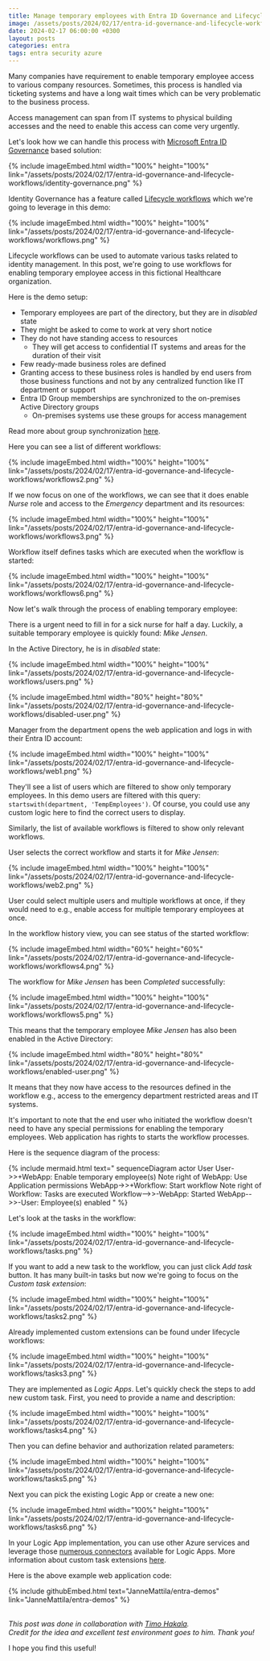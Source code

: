 ```yaml
---
title: Manage temporary employees with Entra ID Governance and Lifecycle workflows
image: /assets/posts/2024/02/17/entra-id-governance-and-lifecycle-workflows/workflows.png
date: 2024-02-17 06:00:00 +0300
layout: posts
categories: entra
tags: entra security azure
---
```

Many companies have requirement to enable temporary employee access to various company resources.
Sometimes, this process is handled via ticketing systems and have a long wait times
which can be very problematic to the business process.

Access management can span from IT systems to physical building accesses and
the need to enable this access can come very urgently.

Let's look how we can handle this process with
[Microsoft Entra ID Governance](https://learn.microsoft.com/en-us/entra/id-governance/identity-governance-overview)
based solution:

{% include imageEmbed.html width="100%" height="100%" link="/assets/posts/2024/02/17/entra-id-governance-and-lifecycle-workflows/identity-governance.png" %}

Identity Governance has a feature called
[Lifecycle workflows](https://learn.microsoft.com/en-us/entra/id-governance/what-are-lifecycle-workflows)
which we're going to leverage in this demo:

{% include imageEmbed.html width="100%" height="100%" link="/assets/posts/2024/02/17/entra-id-governance-and-lifecycle-workflows/workflows.png" %}

Lifecycle workflows can be used to automate various tasks related to identity management.
In this post, we're going to use workflows for enabling temporary employee access
in this fictional Healthcare organization.

Here is the demo setup:

- Temporary employees are part of the directory, but they are in _disabled_ state
- They might be asked to come to work at very short notice
- They do not have standing access to resources
  - They will get access to confidential IT systems and areas
    for the duration of their visit
- Few ready-made business roles are defined
- Granting access to these business roles is handled by end users from those business functions
  and not by any centralized function like IT department or support
- Entra ID Group memberships are synchronized to the on-premises Active Directory groups
  - On-premises systems use these groups for access management

Read more about group synchronization [here](https://learn.microsoft.com/en-us/entra/identity/hybrid/cloud-sync/govern-on-premises-groups).

Here you can see a list of different workflows:

{% include imageEmbed.html width="100%" height="100%" link="/assets/posts/2024/02/17/entra-id-governance-and-lifecycle-workflows/workflows2.png" %}

If we now focus on one of the workflows, we can see that it does enable
_Nurse_ role and access to the _Emergency_ department and its resources:

{% include imageEmbed.html width="100%" height="100%" link="/assets/posts/2024/02/17/entra-id-governance-and-lifecycle-workflows/workflows3.png" %}

Workflow itself defines tasks which are executed when the workflow is started:

{% include imageEmbed.html width="100%" height="100%" link="/assets/posts/2024/02/17/entra-id-governance-and-lifecycle-workflows/workflows6.png" %}

Now let's walk through the process of enabling temporary employee:

There is a urgent need to fill in for a sick nurse for half a day.
Luckily, a suitable temporary employee is quickly found: _Mike Jensen_.

In the Active Directory, he is in _disabled_ state:

{% include imageEmbed.html width="100%" height="100%" link="/assets/posts/2024/02/17/entra-id-governance-and-lifecycle-workflows/users.png" %}

{% include imageEmbed.html width="80%" height="80%" link="/assets/posts/2024/02/17/entra-id-governance-and-lifecycle-workflows/disabled-user.png" %}

Manager from the department opens the web application and
logs in with their Entra ID account:

{% include imageEmbed.html width="100%" height="100%" link="/assets/posts/2024/02/17/entra-id-governance-and-lifecycle-workflows/web1.png" %}

They'll see a list of users which are filtered to show only temporary employees.
In this demo users are filtered with this query: `startswith(department, 'TempEmployees')`.
Of course, you could use any custom logic here to find the correct users to display.

Similarly, the list of available workflows is filtered to show only relevant workflows.

User selects the correct workflow and starts it for _Mike Jensen_:

{% include imageEmbed.html width="100%" height="100%" link="/assets/posts/2024/02/17/entra-id-governance-and-lifecycle-workflows/web2.png" %}

User could select multiple users and multiple workflows at once,
if they would need to e.g., enable access for multiple temporary employees at once.

In the workflow history view, you can see status of the started workflow:

{% include imageEmbed.html width="60%" height="60%" link="/assets/posts/2024/02/17/entra-id-governance-and-lifecycle-workflows/workflows4.png" %}

The workflow for _Mike Jensen_ has been _Completed_ successfully:

{% include imageEmbed.html width="100%" height="100%" link="/assets/posts/2024/02/17/entra-id-governance-and-lifecycle-workflows/workflows5.png" %}

This means that the temporary employee _Mike Jensen_ has also been
enabled in the Active Directory:

{% include imageEmbed.html width="80%" height="80%" link="/assets/posts/2024/02/17/entra-id-governance-and-lifecycle-workflows/enabled-user.png" %}

It means that they now have access to the resources defined in the workflow
e.g., access to the emergency department restricted areas and IT systems.

It's important to note that the end user who initiated the workflow
doesn't need to have any special permissions for enabling the temporary employees.
Web application has rights to starts the workflow processes.

Here is the sequence diagram of the process:

{% include mermaid.html text="
sequenceDiagram
    actor User
    User->>+WebApp: Enable temporary employee(s)
    Note right of WebApp: Use Application permissions
    WebApp->>+Workflow: Start workflow
    Note right of Workflow: Tasks are executed
    Workflow-->>-WebApp: Started
    WebApp-->>-User: Employee(s) enabled
" %}

Let's look at the tasks in the workflow:

{% include imageEmbed.html width="100%" height="100%" link="/assets/posts/2024/02/17/entra-id-governance-and-lifecycle-workflows/tasks.png" %}

If you want to add a new task to the workflow, you can just click _Add task_ button.
It has many built-in tasks but now we're going to focus on the _Custom task extension_:

{% include imageEmbed.html width="100%" height="100%" link="/assets/posts/2024/02/17/entra-id-governance-and-lifecycle-workflows/tasks2.png" %}

Already implemented custom extensions can be found under lifecycle workflows:

{% include imageEmbed.html width="100%" height="100%" link="/assets/posts/2024/02/17/entra-id-governance-and-lifecycle-workflows/tasks3.png" %}

They are implemented as _Logic Apps_.
Let's quickly check the steps to add new custom task.
First, you need to provide a name and description:

{% include imageEmbed.html width="100%" height="100%" link="/assets/posts/2024/02/17/entra-id-governance-and-lifecycle-workflows/tasks4.png" %}

Then you can define behavior and authorization related parameters:

{% include imageEmbed.html width="100%" height="100%" link="/assets/posts/2024/02/17/entra-id-governance-and-lifecycle-workflows/tasks5.png" %}

Next you can pick the existing Logic App or create a new one:

{% include imageEmbed.html width="100%" height="100%" link="/assets/posts/2024/02/17/entra-id-governance-and-lifecycle-workflows/tasks6.png" %}

In your Logic App implementation, you can use other Azure services and
leverage those [numerous connectors](https://learn.microsoft.com/en-us/connectors/connector-reference/connector-reference-logicapps-connectors)
available for Logic Apps.
More information about custom task extensions [here](https://learn.microsoft.com/en-us/entra/id-governance/lifecycle-workflow-extensibility).

Here is the above example web application code:

{% include githubEmbed.html text="JanneMattila/entra-demos" link="JanneMattila/entra-demos" %}

<br/>_This post was done in collaboration with [Timo Hakala](https://www.linkedin.com/in/timo-hakala-7398ab5/)._<br/>
_Credit for the idea and excellent test environment goes to him. Thank you!_

I hope you find this useful!
